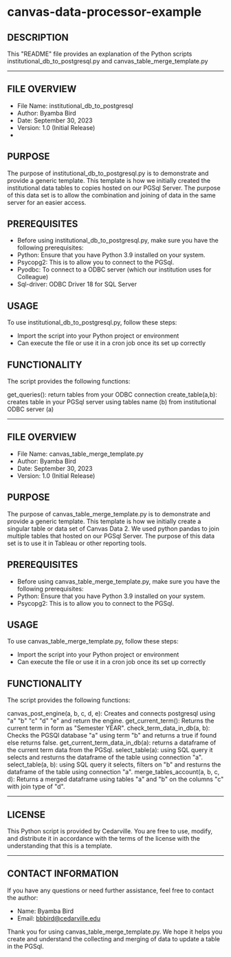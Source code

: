 # canvas-data-processor-example

## DESCRIPTION

This "README" file provides an explanation of the Python scripts institutional_db_to_postgresql.py and canvas_table_merge_template.py

-------------------------------

## FILE OVERVIEW

- File Name: institutional_db_to_postgresql
- Author: Byamba Bird
- Date: September 30, 2023
- Version: 1.0 (Initial Release)
- 

## PURPOSE

The purpose of institutional_db_to_postgresql.py is to demonstrate and provide a generic template. This template is how we initially created the institutional data tables to copies hosted on our PGSql Server. The purpose of this data set is to allow the combination and joining of data in the same server for an easier access.


## PREREQUISITES

- Before using institutional_db_to_postgresql.py, make sure you have the following prerequisites:
- Python: Ensure that you have Python 3.9 installed on your system.
- Psycopg2: This is to allow you to connect to the PGSql.
- Pyodbc: To connect to a ODBC server (which our institution uses for Colleague)
- Sql-driver: ODBC Driver 18 for SQL Server

  
## USAGE

To use institutional_db_to_postgresql.py, follow these steps:
- Import the script into your Python project or environment
- Can execute the file or use it in a cron job once its set up correctly


## FUNCTIONALITY

The script provides the following functions:

get_queries(): return tables from your ODBC connection
create_table(a,b): creates table in your PGSql server using tables name (b) from institutional ODBC server (a)

-------------------------------

## FILE OVERVIEW

- File Name: canvas_table_merge_template.py
- Author: Byamba Bird
- Date: September 30, 2023
- Version: 1.0 (Initial Release)


## PURPOSE

The purpose of canvas_table_merge_template.py is to demonstrate and provide a generic template. This template is how we initially create a singular table or data set of Canvas Data 2. We used python pandas to join multiple tables that hosted on our PGSql Server. The purpose of this data set is to use it in Tableau or other reporting tools.


## PREREQUISITES

- Before using canvas_table_merge_template.py, make sure you have the following prerequisites:
- Python: Ensure that you have Python 3.9 installed on your system.
- Psycopg2: This is to allow you to connect to the PGSql.

  
## USAGE

To use canvas_table_merge_template.py, follow these steps:
- Import the script into your Python project or environment
- Can execute the file or use it in a cron job once its set up correctly


## FUNCTIONALITY

The script provides the following functions:

canvas_post_engine(a, b, c, d, e): Creates and connects postgresql using "a" "b" "c" "d" "e" and return the engine.
get_current_term(): Returns the current term in form as "Semester YEAR".
check_term_data_in_db(a, b): Checks the PGSQl database "a" using term "b" and returns a true if found else returns false.
get_current_term_data_in_db(a): returns a dataframe of the current term data from the PGSql.
select_table(a): using SQL query it selects and resturns the dataframe of the table using connection "a".
select_table(a, b): using SQL query it selects, filters on "b" and resturns the dataframe of the table using connection "a".
merge_tables_account(a, b, c, d): Returns a merged dataframe using tables "a" and "b" on the columns "c" with join type of "d".

-------------------------------

## LICENSE

This Python script is provided by Cedarville. You are free to use, modify, and distribute it in accordance with the terms of the license with the understanding that this is a template.

-------------------------------

## CONTACT INFORMATION

If you have any questions or need further assistance, feel free to contact the author:
- Name: Byamba Bird
- Email: bbbird@cedarville.edu

Thank you for using canvas_table_merge_template.py. We hope it helps you create and understand the collecting and merging of data to update a table in the PGSql.

